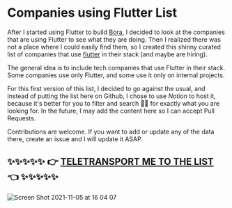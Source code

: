 # Companies using Flutter List 


After I started using Flutter to build [Bora](https://heybora.com), I decided to look at the companies that are using Flutter to see what they are doing. Then I realized there was not a place where I could easily find them, so I created this shinny curated list of companies that use [flutter](https://flutter.dev) in their stack (and maybe are hiring).


The general idea is to include tech companies that use Flutter in their stack. Some companies use only Flutter, and some use it only on internal projects. 

For this first version of this list, I decided to go against the usual, and instead of putting the list here on Github, I chose to use *Notion* to host it, because it's better for you to filter and search 🕵️‍♀️ for exactly what you are looking for. In the future, I may add the content here so I can accept Pull Requests.

Contributions are welcome. If you want to add or update any of the data there, create an issue and I will update it ASAP.


## ✨✨✨✨✨ 👉 [TELETRANSPORT ME TO THE LIST](https://feitosa.notion.site/b2e53006b9ed4ce7a5554985f672763b?v=6679a312511744eaaedd65b0cb0db8fc) 👈 ✨✨✨✨✨
![Screen Shot 2021-11-05 at 16 04 07](https://user-images.githubusercontent.com/3979786/140543622-0857ae4b-2a82-4b76-a02e-cbf64e430d97.png)
